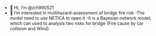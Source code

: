 - 👋 Hi, I’m @zrh990521
- 👀 I’m interested in multihazard-assessment of bridge fire risk
-The model need to use NETICA to open it
-It is a Bayesian network model, which can used to analysis two risks for bridge (Fire cause by car collision and Wind)

